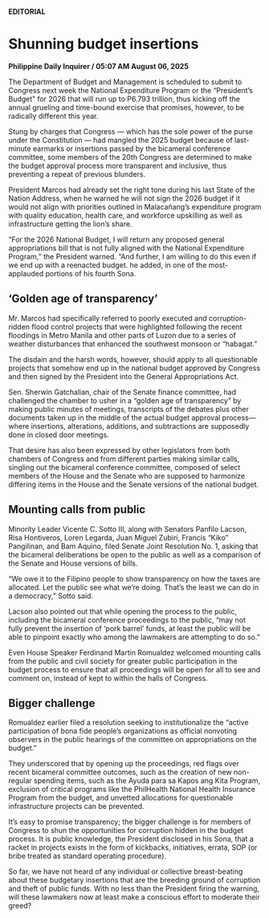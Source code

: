 **EDITORIAL**

# Shunning budget insertions

****Philippine Daily Inquirer / 05:07 AM August 06, 2025****

The Department of Budget and Management is scheduled to submit to Congress next week the National Expenditure Program or the “President’s Budget” for 2026 that will run up to P6.793 trillion, thus kicking off the annual grueling and time-bound exercise that promises, however, to be radically different this year.

Stung by charges that Congress — which has the sole power of the purse under the Constitution — had mangled the 2025 budget because of last-minute earmarks or insertions passed by the bicameral conference committee, some members of the 20th Congress are determined to make the budget approval process more transparent and inclusive, thus preventing a repeat of previous blunders.

President Marcos had already set the right tone during his last State of the Nation Address, when he warned he will not sign the 2026 budget if it would not align with priorities outlined in Malacañang’s expenditure program with quality education, health care, and workforce upskilling as well as infrastructure getting the lion’s share.

“For the 2026 National Budget, I will return any proposed general appropriations bill that is not fully aligned with the National Expenditure Program,” the President warned. “And further, I am willing to do this even if we end up with a reenacted budget. he added, in one of the most-applauded portions of his fourth Sona.

## ‘Golden age of transparency’

Mr. Marcos had specifically referred to poorly executed and corruption-ridden flood control projects that were highlighted following the recent floodings in Metro Manila and other parts of Luzon due to a series of weather disturbances that enhanced the southwest monsoon or “habagat.”

The disdain and the harsh words, however, should apply to all questionable projects that somehow end up in the national budget approved by Congress and then signed by the President into the General Appropriations Act.

Sen. Sherwin Gatchalian, chair of the Senate finance committee, had challenged the chamber to usher in a “golden age of transparency” by making public minutes of meetings, transcripts of the debates plus other documents taken up in the middle of the actual budget approval process—where insertions, alterations, additions, and subtractions are supposedly done in closed door meetings.

That desire has also been expressed by other legislators from both chambers of Congress and from different parties making similar calls, singling out the bicameral conference committee, composed of select members of the House and the Senate who are supposed to harmonize differing items in the House and the Senate versions of the national budget.

## Mounting calls from public

Minority Leader Vicente C. Sotto III, along with Senators Panfilo Lacson, Risa Hontiveros, Loren Legarda, Juan Miguel Zubiri, Francis “Kiko” Pangilinan, and Bam Aquino, filed Senate Joint Resolution No. 1, asking that the bicameral deliberations be open to the public as well as a comparison of the Senate and House versions of bills.

“We owe it to the Filipino people to show transparency on how the taxes are allocated. Let the public see what we’re doing. That’s the least we can do in a democracy,” Sotto said.

Lacson also pointed out that while opening the process to the public, including the bicameral conference proceedings to the public, “may not fully prevent the insertion of ‘pork barrel’ funds, at least the public will be able to pinpoint exactly who among the lawmakers are attempting to do so.”

Even House Speaker Ferdinand Martin Romualdez welcomed mounting calls from the public and civil society for greater public participation in the budget process to ensure that all proceedings will be open for all to see and comment on, instead of kept to within the halls of Congress.

## Bigger challenge

Romualdez earlier filed a resolution seeking to institutionalize the “active participation of bona fide people’s organizations as official nonvoting observers in the public hearings of the committee on appropriations on the budget.”

They underscored that by opening up the proceedings, red flags over recent bicameral committee outcomes, such as the creation of new non-regular spending items, such as the Ayuda para sa Kapos ang Kita Program, exclusion of critical programs like the PhilHealth National Health Insurance Program from the budget, and unvetted allocations for questionable infrastructure projects can be prevented.

It’s easy to promise transparency; the bigger challenge is for members of Congress to shun the opportunities for corruption hidden in the budget process. It is public knowledge, the President disclosed in his Sona, that a racket in projects exists in the form of kickbacks, initiatives, errata, SOP (or bribe treated as standard operating procedure).

So far, we have not heard of any individual or collective breast-beating about these budgetary insertions that are the breeding ground of corruption and theft of public funds. With no less than the President firing the warning, will these lawmakers now at least make a conscious effort to moderate their greed?
